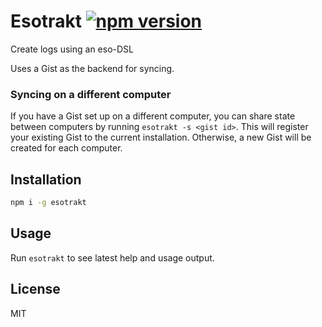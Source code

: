 # Esotrakt [![npm version](https://badge.fury.io/js/esotrakt.svg)](https://badge.fury.io/js/esotrakt) 
 
Create logs using an eso-DSL

Uses a Gist as the backend for syncing.

### Syncing on a different computer
If you have a Gist set up on a different computer, you can share state between computers by running `esotrakt -s <gist id>`. This will register your existing Gist to the current installation. Otherwise, a new Gist will be created for each computer.

## Installation
```bash
npm i -g esotrakt
```

## Usage
Run `esotrakt` to see latest help and usage output.

## License
MIT

